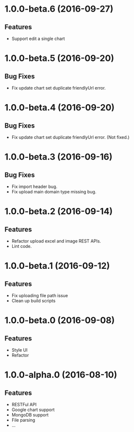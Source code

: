 <a name="1.0.0-beta.6"></a>
# 1.0.0-beta.6 (2016-09-27)

## Features

* Support edit a single chart


<a name="1.0.0-beta.5"></a>
# 1.0.0-beta.5 (2016-09-20)

## Bug Fixes

* Fix update chart set duplicate friendlyUrl error.


<a name="1.0.0-beta.4"></a>
# 1.0.0-beta.4 (2016-09-20)

## Bug Fixes

* Fix update chart set duplicate friendlyUrl error. (Not fixed.)


<a name="1.0.0-beta.3"></a>
# 1.0.0-beta.3 (2016-09-16)

## Bug Fixes

* Fix import header bug.
* Fix upload main domain type missing bug.


<a name="1.0.0-beta.2"></a>
# 1.0.0-beta.2 (2016-09-14)

## Features

* Refactor upload excel and image REST APIs.
* Lint code.


<a name="1.0.0-beta.1"></a>
# 1.0.0-beta.1 (2016-09-12)

## Features

* Fix uploading file path issue
* Clean up build scripts


<a name="1.0.0-beta.0"></a>
# 1.0.0-beta.0 (2016-09-08)

## Features

* Style UI
* Refactor


<a name="1.0.0-alpha.0"></a>
# 1.0.0-alpha.0 (2016-08-10)

## Features

* RESTFul API
* Google chart support
* MongoDB support
* File parsing
* ...
